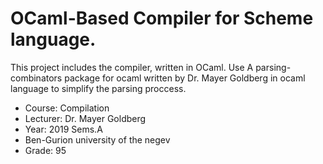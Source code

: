 # OCaml-Based Compiler for Scheme language.

This project includes the compiler, written in OCaml.
Use A parsing-combinators package for ocaml written by Dr. Mayer Goldberg in ocaml language to simplify the parsing proccess.

- Course: Compilation
- Lecturer: Dr. Mayer Goldberg
- Year: 2019 Sems.A
- Ben-Gurion university of the negev
- Grade: 95

